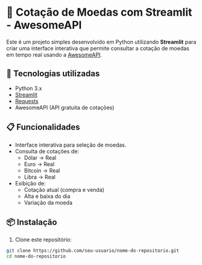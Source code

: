 
# 💱 Cotação de Moedas com Streamlit - AwesomeAPI

Este é um projeto simples desenvolvido em Python utilizando **Streamlit** para criar uma interface interativa que permite consultar a cotação de moedas em tempo real usando a [AwesomeAPI](https://docs.awesomeapi.com.br/api-de-moedas).

## 🧰 Tecnologias utilizadas

- Python 3.x
- [Streamlit](https://streamlit.io/)
- [Requests](https://docs.python-requests.org/)
- AwesomeAPI (API gratuita de cotações)

## 📋 Funcionalidades

- Interface interativa para seleção de moedas.
- Consulta de cotações de:
  - Dólar → Real
  - Euro → Real
  - Bitcoin → Real
  - Libra → Real
- Exibição de:
  - Cotação atual (compra e venda)
  - Alta e baixa do dia
  - Variação da moeda

## 📦 Instalação

1. Clone este repositório:

```bash
git clone https://github.com/seu-usuario/nome-do-repositorio.git
cd nome-do-repositorio